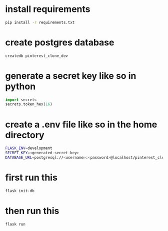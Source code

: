 # install requirements
```bash
pip install -r requirements.txt
```

# create postgres database
```bash
createdb pinterest_clone_dev
```

# generate a secret key like so in python
```python
import secrets
secrets.token_hex(16)
```

# create a .env file like so in the home directory
```bash
FLASK_ENV=development
SECRET_KEY=<generated-secret-key>
DATABASE_URL=postgresql://<username>:<password>@localhost/pinterest_clone_dev
```

# first run this
```bash
flask init-db
```
# then run this
```
flask run
```
